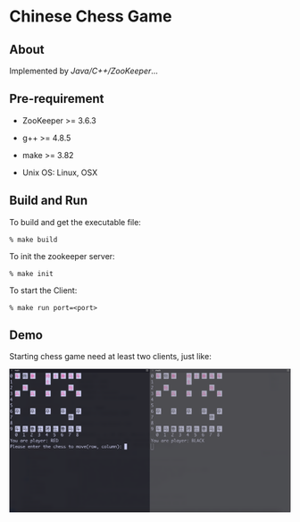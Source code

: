 # Chinese Chess Game

About
-----

Implemented by *Java/C++/ZooKeeper*...

Pre-requirement
---------------

* ZooKeeper >= 3.6.3

* g++ >= 4.8.5

* make >= 3.82

* Unix OS: Linux, OSX

Build and Run
-------------

To build and get the executable file:

    % make build

To init the zookeeper server:

    % make init

To start the Client:

    % make run port=<port>

Demo
----

Starting chess game need at least two clients, just like:

![image](./demo.png)